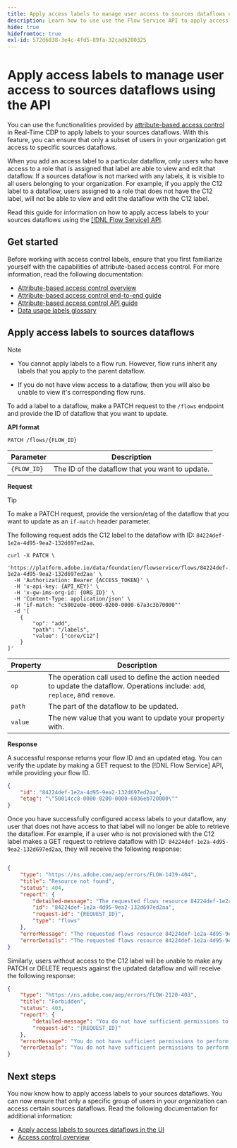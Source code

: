 ```yaml
---
title: Apply access labels to manage user access to sources dataflows using the API
description: Learn how to use use the Flow Service API to apply access labels and manage user access to your sources dataflows.
hide: true
hidefromtoc: true
exl-id: 572d6838-3e4c-4fd5-89fa-32cad6280325
---
```

# Apply access labels to manage user access to sources dataflows using the API

You can use the functionalities provided by [attribute-based access control](../../../access-control/abac/overview.md) in Real-Time CDP to apply labels to your sources dataflows. With this feature, you can ensure that only a subset of users in your organization get access to specific sources dataflows.

When you add an access label to a particular dataflow, only users who have access to a role that is assigned that label are able to view and edit that dataflow. If a sources dataflow is not marked with any labels, it is visible to all users belonging to your organization. For example, if you apply the C12 label to a dataflow, users assigned to a role that does not have the C12 label, will not be able to view and edit the dataflow with the C12 label.

Read this guide for information on how to apply access labels to your sources dataflows using the [[!DNL Flow Service] API](https://developer.adobe.com/experience-platform-apis/references/flow-service/).

## Get started

Before working with access control labels, ensure that you first familiarize yourself with the capabilities of attribute-based access control. For more information, read the following documentation:

* [Attribute-based access control overview](../../../access-control/abac/overview.md)
* [Attribute-based access control end-to-end guide](../../../access-control/abac/end-to-end-guide.md)
* [Attribute-based access control API guide](../../../access-control/abac/api/overview.md)
* [Data usage labels glossary](../../../data-governance/labels/reference.md)

## Apply access labels to sources dataflows

>[!NOTE]
>
>* You cannot apply labels to a flow run. However, flow runs inherit any labels that you apply to the parent dataflow.
>
>* If you do not have view access to a dataflow, then you will also be unable to view it's corresponding flow runs.

To add a label to a dataflow, make a PATCH request to the `/flows` endpoint and provide the ID of dataflow that you want to update.

**API format**

```http
PATCH /flows/{FLOW_ID}
```

| Parameter | Description |
| --- | --- |
| `{FLOW_ID}` | The ID of the dataflow that you want to update. |

**Request**

>[!TIP]
>
>To make a PATCH request, provide the version/etag of the dataflow that you want to update as an `if-match` header parameter.

The following request adds the C12 label to the dataflow with ID: `84224def-1e2a-4d95-9ea2-132d697ed2aa`.

```shell
curl -X PATCH \
  'https://platform.adobe.io/data/foundation/flowservice/flows/84224def-1e2a-4d95-9ea2-132d697ed2aa' \
  -H 'Authorization: Bearer {ACCESS_TOKEN}' \
  -H 'x-api-key: {API_KEY}' \
  -H 'x-gw-ims-org-id: {ORG_ID}' \
  -H 'Content-Type: application/json' \
  -H 'if-match: "c5002e0e-0000-0200-0000-67a3c3b70000"'
  -d '[
    {
        "op": "add",
        "path": "/labels",
        "value": ["core/C12"]
    }
]'
```

| Property | Description |
| --- | --- |
| `op` | The operation call used to define the action needed to update the dataflow. Operations include: `add`, `replace`, and `remove`. |
| `path` | The part of the dataflow to be updated. |
| `value` | The new value that you want to update your property with. |



**Response**

A successful response returns your flow ID and an updated etag. You can verify the update by making a GET request to the [!DNL Flow Service] API, while providing your flow ID.

```json
{
    "id": "84224def-1e2a-4d95-9ea2-132d697ed2aa",
    "etag": "\"50014cc8-0000-0200-0000-6036eb720000\""
}
```

Once you have successfully configured access labels to your dataflow, any user that does not have access to that label will no longer be able to retrieve the dataflow. For example, if a user who is not provisioned with the C12 label makes a GET request to retrieve dataflow with ID: `84224def-1e2a-4d95-9ea2-132d697ed2aa`, they will receive the following response:

```json

{
    "type": "https://ns.adobe.com/aep/errors/FLOW-1439-404",
    "title": "Resource not found",
    "status": 404,
    "report": {
        "detailed-message": "The requested flows resource 84224def-1e2a-4d95-9ea2-132d697ed2aa is not found. Verify the resource ID before trying again.",
        "id": "84224def-1e2a-4d95-9ea2-132d697ed2aa",
        "request-id": "{REQUEST_ID}",
        "type": "flows"
    },
    "errorMessage": "The requested flows resource 84224def-1e2a-4d95-9ea2-132d697ed2aa is not found. Verify the resource ID before trying again.",
    "errorDetails": "The requested flows resource 84224def-1e2a-4d95-9ea2-132d697ed2aa is not found. Verify the resource ID before trying again."
}
```

Similarly, users without access to the C12 label will be unable to make any PATCH or DELETE requests against the updated dataflow and will receive the following response:

```json
{
    "type": "https://ns.adobe.com/aep/errors/FLOW-2120-403",
    "title": "Forbidden",
    "status": 403,
    "report": {
        "detailed-message": "You do not have sufficient permissions to perform the operation. Please contact your administrator to resolve permissions and try again.",
        "request-id": "{REQUEST_ID}"
    },
    "errorMessage": "You do not have sufficient permissions to perform the operation. Please contact your administrator to resolve permissions and try again.",
    "errorDetails": "You do not have sufficient permissions to perform the operation. Please contact your administrator to resolve permissions and try again."
}
```

## Next steps

You now know how to apply access labels to your sources dataflows. You can now ensure that only a specific group of users in your organization can access certain sources dataflows. Read the following documentation for additional information:

* [Apply access labels to sources dataflows in the UI](../ui/labels.md)
* [Access control overview](../../../access-control/home.md)
